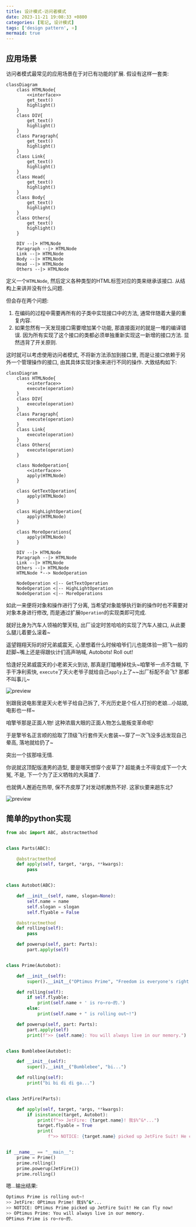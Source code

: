 ```yaml
---
title: 设计模式-访问者模式
date: 2023-11-21 19:08:33 +0800
categories: [笔记, 设计模式]
tags: ['design pattern', ⭐️]
mermaid: true
---
```


## 应用场景

访问者模式最常见的应用场景在于对已有功能的扩展. 假设有这样一套类:

```mermaid
classDiagram
    class HTMLNode{
        <<interface>>
        get_text()
        highlight()
    }
    class DIV{
        get_text()
        highlight()
    }
    class Paragraph{
        get_text()
        highlight()
    }
    class Link{
        get_text()
        highlight()
    }
    class Head{
        get_text()
        highlight()
    }
    class Body{
        get_text()
        highlight()
    }
    class Others{
        get_text()
        highlight()
    }

    DIV --|> HTMLNode
    Paragraph --|> HTMLNode
    Link --|> HTMLNode
    Body --|> HTMLNode
    Head --|> HTMLNode
    Others --|> HTMLNode
```

定义一个`HTMLNode`, 然后定义各种类型的HTML标签对应的类来继承该接口. 从结构上来讲并没有什么问题.

但会存在两个问题:

1. 在编码的过程中需要再所有的子类中实现接口中的方法, 通常伴随着大量的重复内容.
2. 如果忽然有一天发现接口需要增加某个功能, 那直接面对的就是一堆的编译错误. 因为所有实现了这个接口的类都必须单独重新实现这一新增的接口方法. 显然违背了开关原则.

这时就可以考虑使用访问者模式, 不将新方法添加到接口里, 而是让接口依赖于另外一个管理操作的接口, 由其具体实现对象来进行不同的操作. 大致结构如下:

```mermaid
classDiagram
    class HTMLNode{
        <<interface>>
        execute(operation)
    }
    class DIV{
        execute(operation)
    }
    class Paragraph{
        execute(operation)
    }
    class Link{
        execute(operation)
    }
    class Others{
        execute(operation)
    }

    class NodeOperation{
        <<interface>>
        apply(HTMLNode)
    }

    class GetTextOperation{
        apply(HTMLNode)
    }

    class HighLightOperation{
        apply(HTMLNode)
    }

    class MoreOperations{
        apply(HTMLNode)
    }

    DIV --|> HTMLNode
    Paragraph --|> HTMLNode
    Link --|> HTMLNode
    Others --|> HTMLNode
    HTMLNode *--> NodeOperation

    NodeOperation <|-- GetTextOperation
    NodeOperation <|-- HighLightOperation
    NodeOperation <|-- MoreOperations
```

如此一来便将对象和操作进行了分离, 当希望对象能够执行新的操作时也不需要对对象本身进行修改, 而是通过扩展`Operation`的实现类即可完成.

就好比身为汽车人领袖的擎天柱, 出厂设定时苦哈哈的实现了汽车人接口, 从此要么腿儿着要么滚着~

遥望翱翔天际的好兄弟威震天, 心里想着什么时候咱爷们儿也能体验一把飞一般的赶脚~嘴上还是得跟伙计们高声呐喊, Autobots! Roll out!

恰逢好兄弟威震天的小老弟天火到访, 那真是打瞌睡掉枕头~咱擎爷一点不含糊, 下手干净利索快, `execute`了天火老爷子就给自己`apply`上了~~出厂标配不会飞? 那都不叫事儿~

![preview](/assets/img/img_202311211957171241.png)

别跟我说电影里是天火老爷子给自己拆了, 不光历史是个任人打扮的老娘...小姑娘, 电影也一样~

咱擎爷那是正面人物! 这种浓眉大眼的正面人物怎么能叛变革命呢!

于是擎爷名正言顺的拾取了顶级飞行套件天火套装~~穿了一次飞没多远发现自己晕高, 落地就给扔了~

突出一个拔那啥无情.

你说就这顶配版渣男的造型, 要是哪天想穿个皮草了? 超能勇士不得变成下一个大冤, 不是, 下一个为了正义牺牲的大英雄了.

也就俩人邂逅在热带, 保不齐皮厚了对发动机散热不好. 这家伙要来趟东北?

![preview](/assets/img/img_202311212007505770.png)

## 简单的python实现

```python
from abc import ABC, abstractmethod


class Parts(ABC):

    @abstractmethod
    def apply(self, target, *args, **kwargs):
        pass


class Autobot(ABC):

    def __init__(self, name, slogan=None):
        self.name = name
        self.slogan = slogan
        self.flyable = False

    @abstractmethod
    def rolling(self):
        pass

    def powerup(self, part: Parts):
        part.apply(self)


class Prime(Autobot):

    def __init__(self):
        super().__init__("OPtimus Prime", "Freedom is everyone's right.")

    def rolling(self):
        if self.flyable:
            print(self.name + ' is ro~ro~的.')
        else:
            print(self.name + " is rolling out~!")

    def powerup(self, part: Parts):
        part.apply(self)
        print(f">> {self.name}: You will always live in our memory.")


class Bumblebee(Autobot):

    def __init__(self):
        super().__init__("Bumblebee", "bi...")

    def rolling(self):
        print("bi bi di di ga...")


class JetFire(Parts):

    def apply(self, target, *args, **kwargs):
        if isinstance(target, Autobot):
            print(f">> JetFire: {target.name}! 我$%^&*...")
            target.flyable = True
            print(
                f">> NOTICE: {target.name} picked up JetFire Suit! He can fly now!")


if __name__ == "__main__":
    prime = Prime()
    prime.rolling()
    prime.powerup(JetFire())
    prime.rolling()

```

嗯...输出结果:

```bash
Optimus Prime is rolling out~!
>> JetFire: OPtimus Prime! 我$%^&*...
>> NOTICE: OPtimus Prime picked up JetFire Suit! He can fly now!
>> OPtimus Prime: You will always live in our memory.
OPtimus Prime is ro~ro~的.
```
